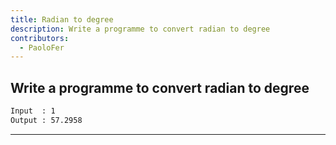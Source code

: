 ```yaml
---
title: Radian to degree
description: Write a programme to convert radian to degree
contributors:
  - PaoloFer
---
```


## Write a programme to convert radian to degree

```txt
Input  : 1
Output : 57.2958
```

---
